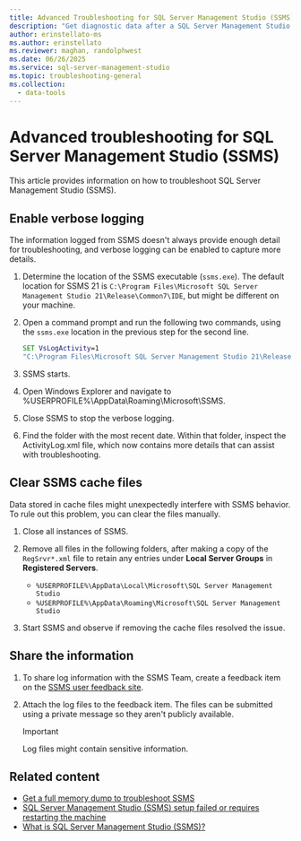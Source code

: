 ```yaml
---
title: Advanced Troubleshooting for SQL Server Management Studio (SSMS)
description: "Get diagnostic data after a SQL Server Management Studio (SSMS) crash"
author: erinstellato-ms
ms.author: erinstellato
ms.reviewer: maghan, randolphwest
ms.date: 06/26/2025
ms.service: sql-server-management-studio
ms.topic: troubleshooting-general
ms.collection:
  - data-tools
---
```


# Advanced troubleshooting for SQL Server Management Studio (SSMS)

This article provides information on how to troubleshoot SQL Server Management Studio (SSMS).

## Enable verbose logging

The information logged from SSMS doesn't always provide enough detail for troubleshooting, and verbose logging can be enabled to capture more details.

1. Determine the location of the SSMS executable (`ssms.exe`). The default location for SSMS 21 is `C:\Program Files\Microsoft SQL Server Management Studio 21\Release\Common7\IDE`, but might be different on your machine.

1. Open a command prompt and run the following two commands, using the `ssms.exe` location in the previous step for the second line.

   ```cmd
   SET VsLogActivity=1
   "C:\Program Files\Microsoft SQL Server Management Studio 21\Release\Common7\IDE\ssms.exe"
   ```

1. SSMS starts.

1. Open Windows Explorer and navigate to %USERPROFILE%\AppData\Roaming\Microsoft\SSMS.

1. Close SSMS to stop the verbose logging.

1. Find the folder with the most recent date. Within that folder, inspect the ActivityLog.xml file, which now contains more details that can assist with troubleshooting.

## Clear SSMS cache files

Data stored in cache files might unexpectedly interfere with SSMS behavior. To rule out this problem, you can clear the files manually.

1. Close all instances of SSMS.

1. Remove all files in the following folders, after making a copy of the `RegSrvr*.xml` file to retain any entries under **Local Server Groups** in **Registered Servers**.

   - `%USERPROFILE%\AppData\Local\Microsoft\SQL Server Management Studio`
   - `%USERPROFILE%\AppData\Roaming\Microsoft\SQL Server Management Studio`

1. Start SSMS and observe if removing the cache files resolved the issue.

## Share the information

1. To share log information with the SSMS Team, create a feedback item on the [SSMS user feedback site](https://aka.ms/ssms-feedback).

1. Attach the log files to the feedback item. The files can be submitted using a private message so they aren't publicly available.

   > [!IMPORTANT]  
   > Log files might contain sensitive information.

## Related content

- [Get a full memory dump to troubleshoot SSMS](get-full-memory-dump.md)
- [SQL Server Management Studio (SSMS) setup failed or requires restarting the machine](install-failed-requires-restart.md)
- [What is SQL Server Management Studio (SSMS)?](../sql-server-management-studio-ssms.md)
